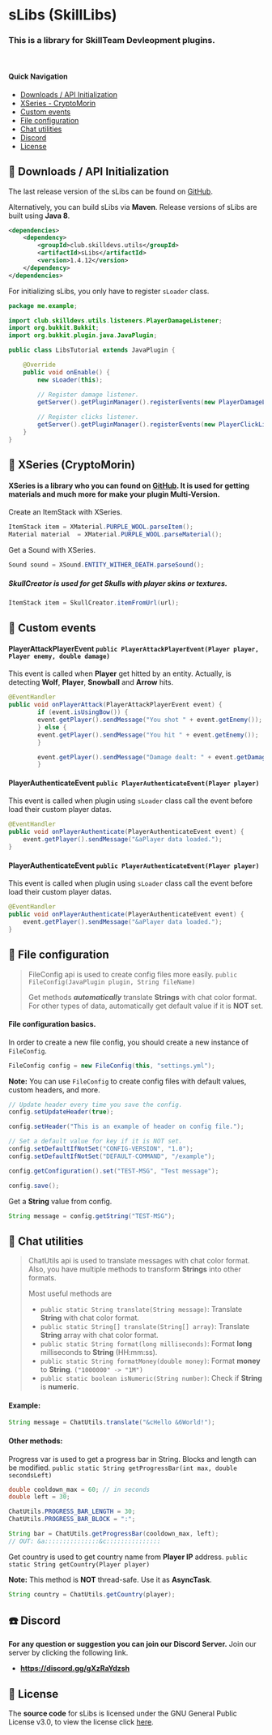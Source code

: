 
# sLibs (SkillLibs)
### This is a library for SkillTeam Devleopment plugins.

&nbsp;
#### Quick Navigation
- [Downloads / API Initialization](#-downloads--api-initialization)
- [XSeries - CryptoMorin](#-xseries---cryptomorin)
- [Custom events](#-custom-events)
- [File configuration](#-file-configuration)
- [Chat utilities](#-chat-utilities)
- [Discord](#-discord)
- [License](#-license)

## 💾 Downloads / API Initialization
The last release version of the sLibs can be found on [GitHub](hhtps://github.com/SkillTeam/sLibs).

Alternatively, you can build sLibs via **Maven**. Release versions of sLibs are built using **Java 8**.
````xml
<dependencies>
    <dependency>
        <groupId>club.skilldevs.utils</groupId>
        <artifactId>sLibs</artifactId>
        <version>1.4.12</version>
    </dependency>
</dependencies>
````

For initializing sLibs, you only have to register `sLoader` class.

```java
package me.example;

import club.skilldevs.utils.listeners.PlayerDamageListener;
import org.bukkit.Bukkit;
import org.bukkit.plugin.java.JavaPlugin;

public class LibsTutorial extends JavaPlugin {

    @Override
    public void onEnable() {
        new sLoader(this);

        // Register damage listener.
        getServer().getPluginManager().registerEvents(new PlayerDamageListener(), this);
        
        // Register clicks listener.
        getServer().getPluginManager().registerEvents(new PlayerClickListener(), this);
    }
}
```

## 📣 XSeries (CryptoMorin)
#### XSeries is a library who you can found on [GitHub](https://github.com/CryptoMorin/XSeries). It is used for getting materials and much more for make your plugin Multi-Version.

Create an ItemStack with XSeries.
```java
ItemStack item = XMaterial.PURPLE_WOOL.parseItem();
Material material  = XMaterial.PURPLE_WOOL.parseMaterial();
```

Get a Sound with XSeries.
```java
Sound sound = XSound.ENTITY_WITHER_DEATH.parseSound();
```

##### SkullCreator is used for get Skulls with player skins or textures.
```java
ItemStack item = SkullCreator.itemFromUrl(url);
```

## 📣 Custom events
#### PlayerAttackPlayerEvent `public PlayerAttackPlayerEvent(Player player, Player enemy, double damage)`

This event is called when **Player** get hitted by an entity.
Actually, is detecting **Wolf**, **Player**, **Snowball** and **Arrow** hits.
```java
@EventHandler
public void onPlayerAttack(PlayerAttackPlayerEvent event) {
        if (event.isUsingBow()) {
        event.getPlayer().sendMessage("You shot " + event.getEnemy());
        } else {
        event.getPlayer().sendMessage("You hit " + event.getEnemy());
        }

        event.getPlayer().sendMessage("Damage dealt: " + event.getDamage());
        }
```

#### PlayerAuthenticateEvent `public PlayerAuthenticateEvent(Player player)`

This event is called when plugin using `sLoader` class call the event before load their custom player datas.
```java
@EventHandler
public void onPlayerAuthenticate(PlayerAuthenticateEvent event) {
    event.getPlayer().sendMessage("&aPlayer data loaded.");
}
```

#### PlayerAuthenticateEvent `public PlayerAuthenticateEvent(Player player)`

This event is called when plugin using `sLoader` class call the event before load their custom player datas.
```java
@EventHandler
public void onPlayerAuthenticate(PlayerAuthenticateEvent event) {
    event.getPlayer().sendMessage("&aPlayer data loaded.");
}
```

## 💽 File configuration
> FileConfig api is used to create config files more easily.
`public FileConfig(JavaPlugin plugin, String fileName)`
> 
> Get methods **_automatically_** translate **Strings** with chat color format.
> For other types of data, automatically get default value if it is **NOT** set.

#### File configuration basics.
In order to create a new file config, you should create a new instance of `FileConfig`.
```java
FileConfig config = new FileConfig(this, "settings.yml");
```

**Note:** You can use `FileConfig` to create config files with default values, custom headers, and more.
```java
// Update header every time you save the config.
config.setUpdateHeader(true);

config.setHeader("This is an example of header on config file.");

// Set a default value for key if it is NOT set.
config.setDefaultIfNotSet("CONFIG-VERSION", "1.0");
config.setDefaultIfNotSet("DEFAULT-COMMAND", "/example");

config.getConfiguration().set("TEST-MSG", "Test message");

config.save();
```

Get a **String** value from config.
```java
String message = config.getString("TEST-MSG");
```

## 📝 Chat utilities
> ChatUtils api is used to translate messages with chat color format.
> Also, you have multiple methods to transform **Strings** into other formats.
> 
> Most useful methods are
> - `public static String translate(String message)`:
>   Translate **String** with chat color format.
> - `public static String[] translate(String[] array)`:
>   Translate **String** array with chat color format.
> - `public static String format(long milliseconds)`:
>   Format **long** milliseconds to **String** (HH:mm:ss).
> - `public static String formatMoney(double money)`:
>   Format **money** to **String**. `("1000000" -> "1M")`
> - `public static boolean isNumeric(String number)`:
>   Check if **String** is **numeric**.

#### Example:
```java
String message = ChatUtils.translate("&cHello &6World!");
```

#### Other methods:
Progress var is used to get a progress bar in String. Blocks and length can be modified.
`public static String getProgressBar(int max, double secondsLeft)`
```java
double cooldown_max = 60; // in seconds
double left = 30;

ChatUtils.PROGRESS_BAR_LENGTH = 30;
ChatUtils.PROGRESS_BAR_BLOCK = ":";

String bar = ChatUtils.getProgressBar(cooldown_max, left);
// OUT: &a:::::::::::::::&c:::::::::::::::
```

Get country is used to get country name from **Player IP** address.
`public static String getCountry(Player player)`

**Note:** This method is **NOT** thread-safe. Use it as **AsyncTask**.
```java
String country = ChatUtils.getCountry(player);
```

## ☎️ Discord
**For any question or suggestion you can join our Discord Server.**
Join our server by clicking the following link.
- **https://discord.gg/gXzRaYdzsh**

## 📜 License
The **source code** for sLibs is licensed under the GNU General Public License v3.0, to view the license click
[here](https://github.com/Joansitoh/sLibs/blob/master/LICENSE).
